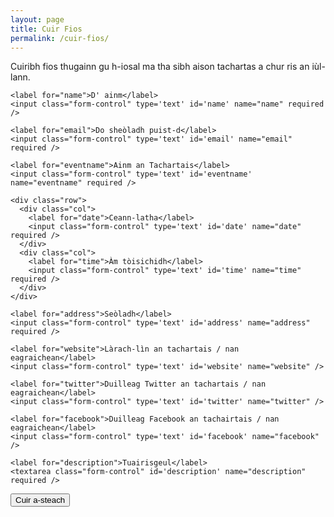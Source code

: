 ```yaml
---
layout: page
title: Cuir Fios
permalink: /cuir-fios/
---
```


Cuiribh fios thugainn gu h-iosal ma tha sibh aison tachartas a chur ris an iùl-lann.

<form action="https://getsimpleform.com/messages?form_api_token=a7f1c2224c700f1d8c64896757363f9a" method="post">
  <!-- the redirect_to is optional, the form will redirect to the referrer on submission -->
  <input type='hidden' name='redirect_to' value='https://tachartasan.github.io/soirbheachail/' />
  <!-- all your input fields here.... -->
  <div class="form-group">

    <label for="name">D' ainm</label>
    <input class="form-control" type='text' id='name' name="name" required />

    <label for="email">Do sheòladh puist-d</label>
    <input class="form-control" type='text' id='email' name="email" required />

    <label for="eventname">Ainm an Tachartais</label>
    <input class="form-control" type='text' id='eventname' name="eventname" required />

    <div class="row">
      <div class="col">
        <label for="date">Ceann-latha</label>
        <input class="form-control" type='text' id='date' name="date" required />
      </div>
      <div class="col">
        <label for="time">Àm tòisichidh</label>
        <input class="form-control" type='text' id='time' name="time" required />
      </div>
    </div>

    <label for="address">Seòladh</label>
    <input class="form-control" type='text' id='address' name="address" required />

    <label for="website">Làrach-lìn an tachartais / nan eagraichean</label>
    <input class="form-control" type='text' id='website' name="website" />

    <label for="twitter">Duilleag Twitter an tachartais / nan eagraichean</label>
    <input class="form-control" type='text' id='twitter' name="twitter" />

    <label for="facebook">Duilleag Facebook an tachairtais / nan eagraichean</label>
    <input class="form-control" type='text' id='facebook' name="facebook" />

    <label for="description">Tuairisgeul</label>
    <textarea class="form-control" id='description' name="description" required />

  </div>
  <input class="btn btn-primary" type='submit' value='Cuir a-steach'></textarea>
</form>
